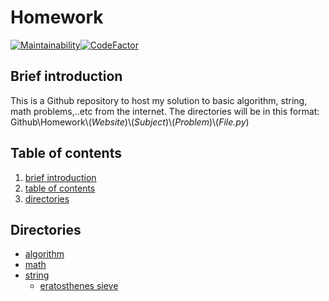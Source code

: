 # Homework

[![Maintainability](https://api.codeclimate.com/v1/badges/e8bd6a27ef2d2c6c863a/maintainability)](https://codeclimate.com/github/trqngdk/Homework/maintainability)[![CodeFactor](https://www.codefactor.io/repository/github/trqngdk/homework/badge)](https://www.codefactor.io/repository/github/trqngdk/homework)

## **Brief introduction**

This is a Github repository to host my solution to basic algorithm, string, math problems,..etc from the internet. The directories will be in this format: Github\Homework\\(_Website_)\\(_Subject_)\\(_Problem_)\\(_File.py_)

## **Table of contents**

1. [brief introduction](#brief-introduction)
2. [table of contents](#table-of-contents)
3. [directories](#directories)

## **Directories**

- [algorithm](./algo)
- [math](./math)
- [string](./string)
  - [eratosthenes sieve](./SievePrime.py)

